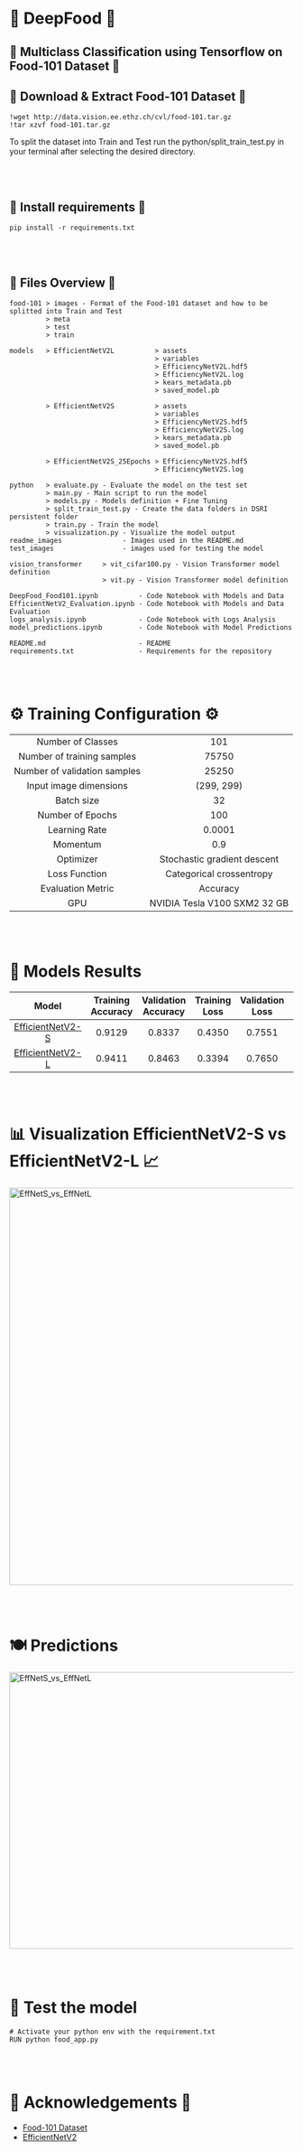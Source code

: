 # 🍕 DeepFood 🍝
## 🥖 Multiclass Classification using Tensorflow on Food-101 Dataset 🥐

## 🍟 Download & Extract Food-101 Dataset 🍔
```
!wget http://data.vision.ee.ethz.ch/cvl/food-101.tar.gz
!tar xzvf food-101.tar.gz
```
To split the dataset into Train and Test run the python/split_train_test.py in your terminal after selecting the desired directory.

<!-- empty space -->
<br><br>


## 🌯 Install requirements 🌮
```
pip install -r requirements.txt
```
<!-- empty space -->
<br><br>


## 🍪 Files Overview 🥛
```
food-101 > images - Format of the Food-101 dataset and how to be splitted into Train and Test
         > meta
         > test
         > train 

models   > EfficientNetV2L          > assets
                                    > variables 
                                    > EfficiencyNetV2L.hdf5
                                    > EfficiencyNetV2L.log
                                    > kears_metadata.pb
                                    > saved_model.pb

         > EfficientNetV2S          > assets
                                    > variables 
                                    > EfficiencyNetV2S.hdf5
                                    > EfficiencyNetV2S.log
                                    > kears_metadata.pb
                                    > saved_model.pb

         > EfficientNetV2S_25Epochs > EfficiencyNetV2S.hdf5
                                    > EfficiencyNetV2S.log

python   > evaluate.py - Evaluate the model on the test set
         > main.py - Main script to run the model
         > models.py - Models definition + Fine Tuning
         > split_train_test.py - Create the data folders in DSRI persistent folder
         > train.py - Train the model
         > visualization.py - Visualize the model output
readme_images               - Images used in the README.md
test_images                 - images used for testing the model

vision_transformer     > vit_cifar100.py - Vision Transformer model definition
                       > vit.py - Vision Transformer model definition

DeepFood_Food101.ipynb          - Code Notebook with Models and Data
EfficientNetV2_Evaluation.ipynb - Code Notebook with Models and Data Evaluation
logs_analysis.ipynb             - Code Notebook with Logs Analysis
model_predictions.ipynb         - Code Notebook with Model Predictions

README.md                       - README
requirements.txt                - Requirements for the repository
```

<!-- empty space -->
<br><br>


# ⚙️ Training Configuration ⚙️

|                                |                                 |
| :----------------------------: | :-----------------------------: |
|Number of Classes               | 101                             |
|Number of training samples      | 75750                           |
|Number of validation samples    | 25250                           |
|Input image dimensions          | (299, 299)                      |
|Batch size                      | 32                              |
|Number of Epochs                | 100                             |
|Learning Rate                   | 0.0001                          |
|Momentum                        | 0.9                             |
|Optimizer                       | Stochastic gradient descent     |
|Loss Function                   | Categorical crossentropy        |
|Evaluation Metric               | Accuracy                        |
|GPU                             | NVIDIA Tesla V100 SXM2 32 GB    |


<!-- empty space -->
<br><br>


# 🚀 Models Results 
<!-- models table -->
| Model | Training Accuracy | Validation Accuracy | Training Loss | Validation Loss | # Parameters | # Layers |
| :---: | :---------------: | :-----------------: | :-----------: | :-------------: | :----------: | :------: |
| [EfficientNetV2-S](https://github.com/dimgag/deepfood/blob/master/models/EfficientNetV2S) | 0.9129 | 0.8337 | 0.4350 | 0.7551 | 20.5M | 516 |  
| [EfficientNetV2-L](https://github.com/dimgag/deepfood/blob/master/models/EfficientNetV2L) | 0.9411 | 0.8463 | 0.3394 | 0.7650 | 117.9M | 1031 |


<!-- empty space -->
<br><br>


# 📊 Visualization EfficientNetV2-S vs EfficientNetV2-L 📈
<!-- visualization table -->
<!-- add Figure 1 -->

<img align="center" src="https://github.com/dimgag/deepfood/blob/master/readme_images/EffNetS_vs_EffNetL.png" alt="EffNetS_vs_EffNetL" width="727" height="704">


<!-- empty space -->
<br><br>


# 🍽 Predictions
<img align="center" src="https://github.com/dimgag/deepfood/blob/master/readme_images/Predictions.png" alt="EffNetS_vs_EffNetL" width="728" height="490">

<!-- empty space -->
<br><br>

# 🚀 Test the model
```
# Activate your python env with the requirement.txt
RUN python food_app.py
```


<!-- empty space -->
<br><br>

# 🍺 Acknowledgements 🍻
- [Food-101 Dataset](https://data.vision.ee.ethz.ch/cvl/datasets_extra/food-101/)
- [EfficientNetV2](https://arxiv.org/abs/2104.00298)

